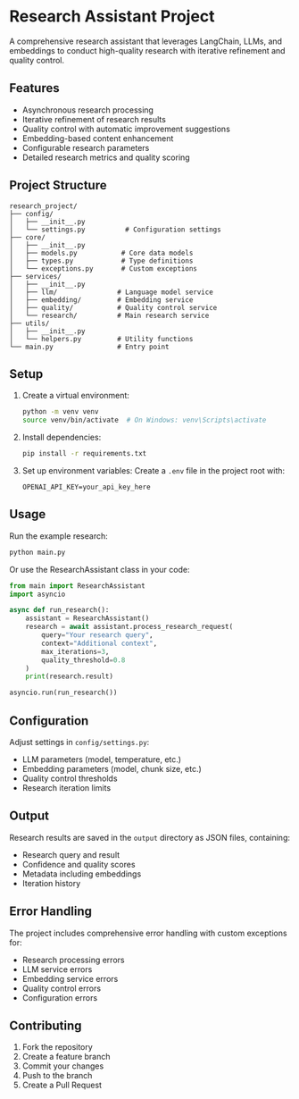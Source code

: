 # Research Assistant Project

A comprehensive research assistant that leverages LangChain, LLMs, and embeddings to conduct high-quality research with iterative refinement and quality control.

## Features

- Asynchronous research processing
- Iterative refinement of research results
- Quality control with automatic improvement suggestions
- Embedding-based content enhancement
- Configurable research parameters
- Detailed research metrics and quality scoring

## Project Structure

```
research_project/
├── config/
│   ├── __init__.py
│   └── settings.py          # Configuration settings
├── core/
│   ├── __init__.py
│   ├── models.py           # Core data models
│   ├── types.py            # Type definitions
│   └── exceptions.py       # Custom exceptions
├── services/
│   ├── __init__.py
│   ├── llm/               # Language model service
│   ├── embedding/         # Embedding service
│   ├── quality/           # Quality control service
│   └── research/          # Main research service
├── utils/
│   ├── __init__.py
│   └── helpers.py         # Utility functions
└── main.py                # Entry point
```

## Setup

1. Create a virtual environment:
   ```bash
   python -m venv venv
   source venv/bin/activate  # On Windows: venv\Scripts\activate
   ```

2. Install dependencies:
   ```bash
   pip install -r requirements.txt
   ```

3. Set up environment variables:
   Create a `.env` file in the project root with:
   ```
   OPENAI_API_KEY=your_api_key_here
   ```

## Usage

Run the example research:

```bash
python main.py
```

Or use the ResearchAssistant class in your code:

```python
from main import ResearchAssistant
import asyncio

async def run_research():
    assistant = ResearchAssistant()
    research = await assistant.process_research_request(
        query="Your research query",
        context="Additional context",
        max_iterations=3,
        quality_threshold=0.8
    )
    print(research.result)

asyncio.run(run_research())
```

## Configuration

Adjust settings in `config/settings.py`:
- LLM parameters (model, temperature, etc.)
- Embedding parameters (model, chunk size, etc.)
- Quality control thresholds
- Research iteration limits

## Output

Research results are saved in the `output` directory as JSON files, containing:
- Research query and result
- Confidence and quality scores
- Metadata including embeddings
- Iteration history

## Error Handling

The project includes comprehensive error handling with custom exceptions for:
- Research processing errors
- LLM service errors
- Embedding service errors
- Quality control errors
- Configuration errors

## Contributing

1. Fork the repository
2. Create a feature branch
3. Commit your changes
4. Push to the branch
5. Create a Pull Request
